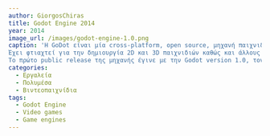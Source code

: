 ```yaml
---
author: GiorgosChiras
title: Godot Engine 2014
year: 2014
image_url: /images/godot-engine-1.0.png
caption: 'Η GoDot είναι μία cross-platform, open source, μηχανή παιχνιδιών η οποία το πρώτο development build της να χρονολογέιται το 2001 απο δύο προγραμματιστές της Αργεντινής, τον Juan Linietsky και Ariel Manzur, για διάφορες εταιρίες της Λατινικής Αμερικής.
Έχει φτιαχτεί για την δημιουργία 2D και 3D παιχνιδιών καθώς και άλλους game editors. Υποστηρίζει Linux, Windows, MacOS, Android και iOS.
Το πρώτο public release της μηχανής έγινε με την Godot version 1.0, τον Δεκέμβριο του 2014. '
categories:
  - Εργαλεία
  - Πολυμέσα
  - Βιντεοπαιχνίδια
tags:
  - Godot Engine
  - Video games
  - Game engines
---
```

